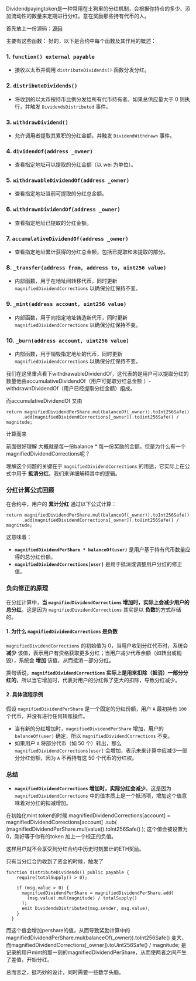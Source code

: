 Dividendpayingtoken是一种常用在土狗里的分红机制，会根据你持仓的多少、添加流动性的数量来定期进行分红。意在奖励那些持有代币的人。

首先放上一份源码：[源码](https://github.com/Roger-Wu/erc1726-dividend-paying-token/blob/master/contracts/DividendPayingToken.sol)

主要有这些函数：
好的，以下是合约中每个函数及其作用的概述：

### 1. **`function() external payable`**
   - 接收以太币并调用 `distributeDividends()` 函数分发分红。

### 2. **`distributeDividends()`**
   - 将收到的以太币按持币比例分发给所有代币持有者。如果总供应量大于 0 则执行，并触发 `DividendsDistributed` 事件。

### 3. **`withdrawDividend()`**
   - 允许调用者提取其累积的分红金额，并触发 `DividendWithdrawn` 事件。

### 4. **`dividendOf(address _owner)`**
   - 查看指定地址可以提取的分红金额（以 wei 为单位）。

### 5. **`withdrawableDividendOf(address _owner)`**
   - 查看指定地址当前可提取的分红总金额。

### 6. **`withdrawnDividendOf(address _owner)`**
   - 查看指定地址已提取的分红金额。

### 7. **`accumulativeDividendOf(address _owner)`**
   - 查看指定地址累计获得的分红总金额，包括已提取和未提取的部分。

### 8. **`_transfer(address from, address to, uint256 value)`**
   - 内部函数，用于在地址间转移代币，同时更新 `magnifiedDividendCorrections` 以确保分红保持不变。

### 9. **`_mint(address account, uint256 value)`**
   - 内部函数，用于向指定地址铸造新代币，同时更新 `magnifiedDividendCorrections` 以确保分红保持不变。

### 10. **`_burn(address account, uint256 value)`**
   - 内部函数，用于销毁指定地址的代币，同时更新 `magnifiedDividendCorrections` 以确保分红保持不变。

我们在这里重点看下withdrawableDividendOf，这代表的是用户可以提取分红的数量他由accumulativeDividendOf（用户可提取分红总金额 ）-  withdrawnDividendOf（用户已经提取分红金额）组成。

而accumulativeDividendOf 又由
```
return magnifiedDividendPerShare.mul(balanceOf(_owner)).toInt256Safe()
      .add(magnifiedDividendCorrections[_owner]).toUint256Safe() / magnitude; 
```
计算而来

前面很好理解 大概就是每一份balance * 每一份奖励的金额。但是为什么有一个magnifiedDividendCorrections呢？

理解这个问题的关键在于 `magnifiedDividendCorrections` 的用途，它实际上在公式中用于 **抵消分红**。我们来详细解释其中的逻辑。

### 分红计算公式回顾

在合约中，用户的 **累计分红** 通过以下公式计算：

```
return magnifiedDividendPerShare.mul(balanceOf(_owner)).toInt256Safe()
      .add(magnifiedDividendCorrections[_owner]).toUint256Safe() / magnitude; 
```

这意味着：

- **`magnifiedDividendPerShare * balanceOf(user)`** 是用户基于持有代币数量应得的总分红份额。
- **`magnifiedDividendCorrections[user]`** 是用于抵消或调整用户分红的修正值。

### 负向修正的原理

在分红计算中，**当 `magnifiedDividendCorrections` 增加时，实际上会减少用户的总分红**。这是因为 `magnifiedDividendCorrections` 其实是以 **负数**的方式存储的。

#### 1. 为什么 `magnifiedDividendCorrections` 是负数
`magnifiedDividendCorrections` 的初始值为 0，当用户收到分红代币时，系统会 **减少** 该值，表示用户有资格获取更多分红；当用户减少代币余额（如转出或销毁），系统会 **增加** 该值，从而抵消一部分分红。

换句话说，**`magnifiedDividendCorrections` 实际上是用来扣除（抵消）一部分分红的**，所以当它增加时，代表对用户的分红做了更大的扣除，导致分红减少。

#### 2. 具体流程示例

假设 `magnifiedDividendPerShare` 是一个固定的分红份额，用户 `A` 最初持有 `100` 个代币，并没有进行任何转账操作。

- 当有新的分红增加时，`magnifiedDividendPerShare` 增加，用户的 `balanceOf(user)` 确定，所以 `magnifiedDividendCorrections` 不变。
- 如果用户 `A` 将部分代币（如 50 个）转出，那么 `magnifiedDividendCorrections[user]` 会增加，表示未来计算中应减少一部分分红份额，因为 `A` 不再持有这 50 个代币的分红权。

### 总结

- **`magnifiedDividendCorrections` 增加时，实际分红会减少**。这是因为 `magnifiedDividendCorrections` 中的值本质上是一个抵消项，增加这个值意味着对分红的扣减增加。


在初始化mint token的时候    magnifiedDividendCorrections[account] = magnifiedDividendCorrections[account]
      .sub( (magnifiedDividendPerShare.mul(value)).toInt256Safe() ); 这个值会被设置为0，刚好等于你有的token 加上一个校正的负值。

这样用户就不会享受到分红合约中历史时刻累计的ETH奖励。

只有当分红合约收到了资金的时候，触发了  
```
function distributeDividends() public payable {
    require(totalSupply() > 0);

    if (msg.value > 0) {
      magnifiedDividendPerShare = magnifiedDividendPerShare.add(
        (msg.value).mul(magnitude) / totalSupply()
      );
      emit DividendsDistributed(msg.sender, msg.value);
    }
  }
```
而这个值会增加pershare的值，从而导致奖励计算中的magnifiedDividendPerShare.mul(balanceOf(_owner)).toInt256Safe() 变大，而magnifiedDividendCorrections[_owner]).toUint256Safe() / magnitude; 是记录的用户mint的那一刻的magnifiedDividendPerShare，从而使两者之间产生了差值，开始分红。

总而言之，挺巧妙的设计，同时需要一些数学头脑。
